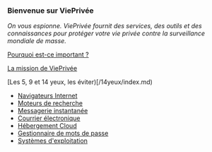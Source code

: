 ### Bienvenue sur ViePrivée

*On vous espionne. ViePrivée fournit des services, des outils et des connaissances pour protéger votre vie privée contre la surveillance mondiale de masse.*

[Pourquoi est-ce important ?](/importance/index.md)

[La mission de ViePrivée](/mission/index.md)

[Les 5, 9 et 14 yeux, les éviter)[/14yeux/index.md)

- [Navigateurs Internet](/navigateurs/index.md)
- [Moteurs de recherche](/moteurs/index.md)
- [Messagerie instantanée](/messagerie/index.md)
- [Courrier électronique](/email/index.md)
- [Hébergement Cloud](/cloud/index.md)
- [Gestionnaire de mots de passe](/passe/index.md)
- [Systèmes d'exploitation](/os/index.md)
